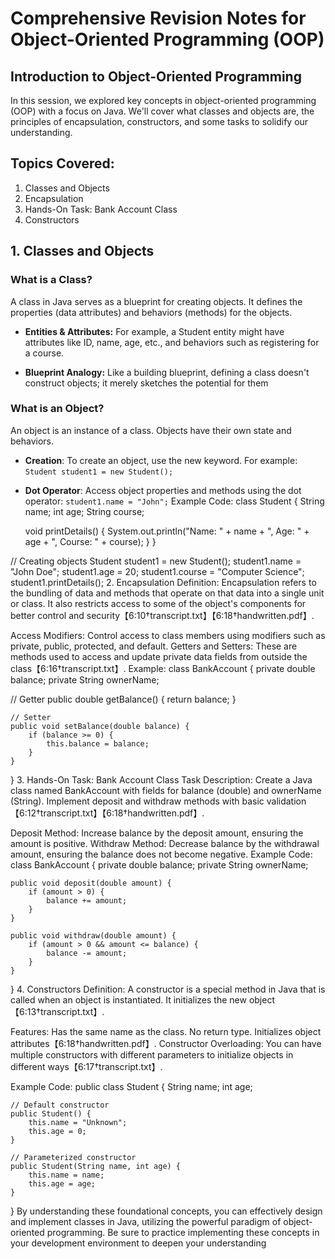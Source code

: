 
# Comprehensive Revision Notes for Object-Oriented Programming (OOP)
## Introduction to Object-Oriented Programming
In this session, we explored key concepts in object-oriented programming (OOP) with a focus on Java. We'll cover what classes and objects are, the principles of encapsulation, constructors, and some tasks to solidify our understanding.

## Topics Covered:
1. Classes and Objects
2. Encapsulation
3. Hands-On Task: Bank Account Class
4. Constructors

## 1. Classes and Objects
### What is a Class?
A class in Java serves as a blueprint for creating objects. It defines the properties (data attributes) and behaviors (methods) for the objects.

- **Entities & Attributes:** For example, a Student entity might have attributes like ID, name, age, etc., and behaviors such as registering for a course.
* **Blueprint Analogy:** Like a building blueprint, defining a class doesn't construct objects; it merely sketches the potential for them 

### What is an Object?
An object is an instance of a class. Objects have their own state and behaviors.

+ **Creation**: To create an object, use the new keyword. For example: `Student student1 = new Student();`
- **Dot Operator**: Access object properties and methods using the dot operator: `student1.name = "John";`
Example Code:
class Student {
    String name;
    int age;
    String course;

    void printDetails() {
        System.out.println("Name: " + name + ", Age: " + age + ", Course: " + course);
    }
}

// Creating objects
Student student1 = new Student();
student1.name = "John Doe";
student1.age = 20;
student1.course = "Computer Science";
student1.printDetails();
2. Encapsulation
Definition:
Encapsulation refers to the bundling of data and methods that operate on that data into a single unit or class. It also restricts access to some of the object's components for better control and security【6:10†transcript.txt】【6:18†handwritten.pdf】.

Access Modifiers: Control access to class members using modifiers such as private, public, protected, and default.
Getters and Setters: These are methods used to access and update private data fields from outside the class【6:16†transcript.txt】.
Example:
class BankAccount {
    private double balance;
    private String ownerName;

   // Getter
    public double getBalance() {
        return balance;
    }

    // Setter
    public void setBalance(double balance) {
        if (balance >= 0) {
            this.balance = balance;
        }
    }
}
3. Hands-On Task: Bank Account Class
Task Description:
Create a Java class named BankAccount with fields for balance (double) and ownerName (String). Implement deposit and withdraw methods with basic validation【6:12†transcript.txt】【6:18†handwritten.pdf】.

Deposit Method: Increase balance by the deposit amount, ensuring the amount is positive.
Withdraw Method: Decrease balance by the withdrawal amount, ensuring the balance does not become negative.
Example Code:
class BankAccount {
    private double balance;
    private String ownerName;

    public void deposit(double amount) {
        if (amount > 0) {
            balance += amount;
        }
    }

    public void withdraw(double amount) {
        if (amount > 0 && amount <= balance) {
            balance -= amount;
        }
    }
}
4. Constructors
Definition:
A constructor is a special method in Java that is called when an object is instantiated. It initializes the new object【6:13†transcript.txt】.

Features:
Has the same name as the class.
No return type.
Initializes object attributes【6:18†handwritten.pdf】.
Constructor Overloading:
You can have multiple constructors with different parameters to initialize objects in different ways【6:17†transcript.txt】.

Example Code:
public class Student {
    String name;
    int age;

    // Default constructor
    public Student() {
        this.name = "Unknown";
        this.age = 0;
    }

    // Parameterized constructor
    public Student(String name, int age) {
        this.name = name;
        this.age = age;
    }
}
By understanding these foundational concepts, you can effectively design and implement classes in Java, utilizing the powerful paradigm of object-oriented programming. Be sure to practice implementing these concepts in your development environment to deepen your understanding
